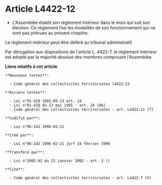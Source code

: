 # Article L4422-12

- L'Assemblée établit son règlement intérieur dans le mois qui suit son élection. Ce règlement fixe les modalités de son
fonctionnement qui ne sont pas prévues au présent chapitre.

Le règlement intérieur peut être déféré au tribunal administratif.

Par dérogation aux dispositions de l'article L. 4422-7, le règlement intérieur est adopté par la majorité absolue des membres
composant l'Assemblée.

**Liens relatifs à cet article**

	**Nouveaux textes**:

	  - Code général des collectivités territoriales l4422-13

	**Anciens textes**:

	  - Loi n°91-428 1991-05-13 art. 24
	  - Loi n°91-428 du 13 mai 1991 - art. 24 (Ab)
	  - Code général des collectivités territoriales - art. L4422-11 (T)

	**Codifié par**:

	  - Loi n°96-142 1996-02-21

	**Créé par**:

	  - Loi n°96-142 1996-02-21 jorf 24 février 1996

	**Transféré par**:

	  - Loi n°2002-92 du 22 janvier 2002 - art. 3 ()

	**Cite**:

	  - Code général des collectivités territoriales - art. L4422-7 (V)
